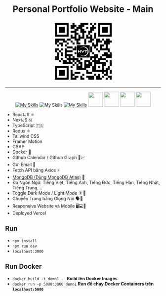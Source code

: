 <div align="center"> 
  <h1>Personal Portfolio Website - Main</h1>   
</div>    

<div align="center"> 
  <img src="./public/qr.png" alt="QR Code" width="200" />
</div>  

<hr/>

<div align="center">
  
  [![My Skills](https://skillicons.dev/icons?i=react,nextjs,ts,redux,tailwind,mongodb)](https://skillicons.dev)
  ![My Skills](https://go-skill-icons.vercel.app/api/icons?i=gsap,api&perline=3)
  [![My Skills](https://skillicons.dev/icons?i=docker,vercel,gmail)](https://skillicons.dev)
  <img src="https://www.nimbleappgenie.com/images/nodejs-freamework-tech08.webp" width="47" height="47" />
  <img src="https://png.pngtree.com/png-vector/20230308/ourmid/pngtree-toogle-swich-day-and-night-or-light-dark-mode-with-scenery-vector-png-image_6637912.png" width="48" height="48" />
  <img src="https://icons.iconarchive.com/icons/marcus-roberto/google-play/512/Google-Translate-icon.png" width="48" height="48" />
  <img src="https://cdn-icons-png.flaticon.com/512/6261/6261546.png" width="48" height="48" />
</div>  


- ReactJS ⚛
- NextJS 🇳
- TypeScript 🇹🇸
- Redux ⚛️
- Tailwind CSS 
- Framer Motion  
- GSAP
- Docker 🐳
- Github Calendar / Github Graph 📅📈
- Gửi Email 📧
- Fetch API bằng Axios ⚡
- [MongoDB (Dùng MongoDB Atlas)](https://account.mongodb.com/account/login?nds=true) 🍃
- Đa Ngôn Ngữ: Tiếng Việt, Tiếng Anh, Tiếng Đức, Tiếng Hàn, Tiếng Nhật, Tiếng Trung,...
- Toggle Dark Mode / Light Mode ☀️🌙
- Chuyển Trang bằng Giọng Nói 🗣📢
- Responsive Website và Mobile 🖥️💻📱
- Deployed Vercel
  
## Run

<!--
```bash
  npm install
```
```bash
  npm run dev
```
```bash
  localhost:3000
```
-->

- `npm install`
- `npm run dev`
- `localhost:3000`


## Run Docker
 
- `docker build -t demo1 . ` **Build lên Docker Images**
- `docker run -p 5000:3000 demo1` **Run để chạy Docker Containers trên `localhost:5000`**
